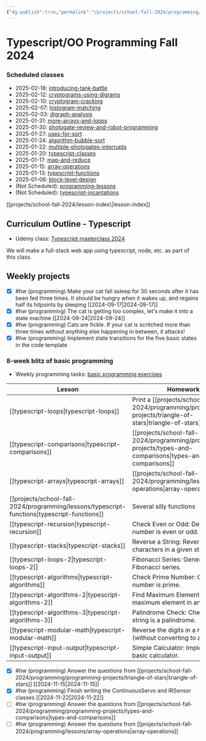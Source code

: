 ```yaml
---
{"dg-publish":true,"permalink":"/projects/school-fall-2024/programming/programming-2024/"}
---
```




# Typescript/OO Programming Fall 2024

<h3><span>Scheduled classes</span></h3><div><ul class="dataview list-view-ul"><li><span>2025-02-18: <a data-tooltip-position="top" aria-label="projects/school-fall-2024/programming/lessons/introducing-tank-battle.md" data-href="projects/school-fall-2024/programming/lessons/introducing-tank-battle.md" href="projects/school-fall-2024/programming/lessons/introducing-tank-battle.md" class="internal-link" target="_blank" rel="noopener nofollow">introducing-tank-battle</a></span></li><li><span>2025-02-12: <a data-tooltip-position="top" aria-label="projects/school-fall-2024/programming/lessons/cryptograms-using-digrams.md" data-href="projects/school-fall-2024/programming/lessons/cryptograms-using-digrams.md" href="projects/school-fall-2024/programming/lessons/cryptograms-using-digrams.md" class="internal-link" target="_blank" rel="noopener nofollow">cryptograms-using-digrams</a></span></li><li><span>2025-02-10: <a data-tooltip-position="top" aria-label="projects/school-fall-2024/programming/lessons/cryptogram-cracking.md" data-href="projects/school-fall-2024/programming/lessons/cryptogram-cracking.md" href="projects/school-fall-2024/programming/lessons/cryptogram-cracking.md" class="internal-link" target="_blank" rel="noopener nofollow">cryptogram-cracking</a></span></li><li><span>2025-02-07: <a data-tooltip-position="top" aria-label="projects/school-fall-2024/programming/lessons/histogram-matching.md" data-href="projects/school-fall-2024/programming/lessons/histogram-matching.md" href="projects/school-fall-2024/programming/lessons/histogram-matching.md" class="internal-link" target="_blank" rel="noopener nofollow">histogram-matching</a></span></li><li><span>2025-02-03: <a data-tooltip-position="top" aria-label="projects/school-fall-2024/programming/lessons/digraph-analysis.md" data-href="projects/school-fall-2024/programming/lessons/digraph-analysis.md" href="projects/school-fall-2024/programming/lessons/digraph-analysis.md" class="internal-link" target="_blank" rel="noopener nofollow">digraph-analysis</a></span></li><li><span>2025-01-31: <a data-tooltip-position="top" aria-label="projects/school-fall-2024/programming/lessons/more-arrays-and-loops.md" data-href="projects/school-fall-2024/programming/lessons/more-arrays-and-loops.md" href="projects/school-fall-2024/programming/lessons/more-arrays-and-loops.md" class="internal-link" target="_blank" rel="noopener nofollow">more-arrays-and-loops</a></span></li><li><span>2025-01-30: <a data-tooltip-position="top" aria-label="projects/school-fall-2024/engineering/lessons/photogate-review-and-robot-programming.md" data-href="projects/school-fall-2024/engineering/lessons/photogate-review-and-robot-programming.md" href="projects/school-fall-2024/engineering/lessons/photogate-review-and-robot-programming.md" class="internal-link" target="_blank" rel="noopener nofollow">photogate-review-and-robot-programming</a></span></li><li><span>2025-01-27: <a data-tooltip-position="top" aria-label="projects/school-fall-2024/programming/lessons/uses-for-sort.md" data-href="projects/school-fall-2024/programming/lessons/uses-for-sort.md" href="projects/school-fall-2024/programming/lessons/uses-for-sort.md" class="internal-link" target="_blank" rel="noopener nofollow">uses-for-sort</a></span></li><li><span>2025-01-24: <a data-tooltip-position="top" aria-label="projects/school-fall-2024/programming/lessons/algorithm-bubble-sort.md" data-href="projects/school-fall-2024/programming/lessons/algorithm-bubble-sort.md" href="projects/school-fall-2024/programming/lessons/algorithm-bubble-sort.md" class="internal-link" target="_blank" rel="noopener nofollow">algorithm-bubble-sort</a></span></li><li><span>2025-01-22: <a data-tooltip-position="top" aria-label="projects/school-fall-2024/programming/lessons/multiple-photogates-interrupts.md" data-href="projects/school-fall-2024/programming/lessons/multiple-photogates-interrupts.md" href="projects/school-fall-2024/programming/lessons/multiple-photogates-interrupts.md" class="internal-link" target="_blank" rel="noopener nofollow">multiple-photogates-interrupts</a></span></li><li><span>2025-01-20: <a data-tooltip-position="top" aria-label="projects/school-fall-2024/programming/lessons/typescript-classes.md" data-href="projects/school-fall-2024/programming/lessons/typescript-classes.md" href="projects/school-fall-2024/programming/lessons/typescript-classes.md" class="internal-link" target="_blank" rel="noopener nofollow">typescript-classes</a></span></li><li><span>2025-01-17: <a data-tooltip-position="top" aria-label="projects/school-fall-2024/programming/lessons/map-and-reduce.md" data-href="projects/school-fall-2024/programming/lessons/map-and-reduce.md" href="projects/school-fall-2024/programming/lessons/map-and-reduce.md" class="internal-link" target="_blank" rel="noopener nofollow">map-and-reduce</a></span></li><li><span>2025-01-15: <a data-tooltip-position="top" aria-label="projects/school-fall-2024/programming/lessons/array-operations.md" data-href="projects/school-fall-2024/programming/lessons/array-operations.md" href="projects/school-fall-2024/programming/lessons/array-operations.md" class="internal-link" target="_blank" rel="noopener nofollow">array-operations</a></span></li><li><span>2025-01-13: <a data-tooltip-position="top" aria-label="projects/school-fall-2024/programming/lessons/typescript-functions.md" data-href="projects/school-fall-2024/programming/lessons/typescript-functions.md" href="projects/school-fall-2024/programming/lessons/typescript-functions.md" class="internal-link" target="_blank" rel="noopener nofollow">typescript-functions</a></span></li><li><span>2025-01-06: <a data-tooltip-position="top" aria-label="projects/school-fall-2024/programming/lessons/block-level-design.md" data-href="projects/school-fall-2024/programming/lessons/block-level-design.md" href="projects/school-fall-2024/programming/lessons/block-level-design.md" class="internal-link" target="_blank" rel="noopener nofollow">block-level-design</a></span></li><li><span>(Not Scheduled): <a data-tooltip-position="top" aria-label="projects/school-fall-2024/programming/lessons/programming-lessons.md" data-href="projects/school-fall-2024/programming/lessons/programming-lessons.md" href="projects/school-fall-2024/programming/lessons/programming-lessons.md" class="internal-link" target="_blank" rel="noopener nofollow">programming-lessons</a></span></li><li><span>(Not Scheduled): <a data-tooltip-position="top" aria-label="projects/school-fall-2024/programming/lessons/typescript-incantations.md" data-href="projects/school-fall-2024/programming/lessons/typescript-incantations.md" href="projects/school-fall-2024/programming/lessons/typescript-incantations.md" class="internal-link" target="_blank" rel="noopener nofollow">typescript-incantations</a></span></li></ul></div>
[[projects/school-fall-2024/lesson-index\|lesson-index]]

## Curriculum Outline - Typescript

- Udemy class: [Typescript masterclass 2024](https://www.udemy.com/course/typescript-course/learn)

We will make a full-stack web app using typescript, node, etc. as part of this class.

## Weekly projects


- [x] #hw (programming) Make your cat fall asleep for 30 seconds after it has been fed three times. It should be hungry when it wakes up, and regains half its hitpoints by sleeping [[2024-09-17\|2024-09-17]]
- [x] #hw (programming) The cat is getting too complex, let's make it into a state machine [[2024-09-24\|2024-09-24]]
- [x] #hw (programming) Cats are fickle. If your cat is scritched more than three times without anything else happening in between, it attacks!
- [x] #hw (programming) Implement state transitions for the five basic states in the code template 

### 8-week blitz of basic programming

- Weekly programming tasks: [basic programming exercises](https://www.geeksforgeeks.org/basic-programming-problems/)

| Lesson                      | Homework                                                        |
| --------------------------- | --------------------------------------------------------------- |
| [[typescript-loops\|typescript-loops]]        | Print a [[projects/school-fall-2024/programming/programming-projects/triangle-of-stars\|triangle-of-stars]]                                   |
| [[typescript-comparisons\|typescript-comparisons]]  | [[projects/school-fall-2024/programming/programming-projects/types-and-comparisons\|types-and-comparisons]]                                       |
| [[typescript-arrays\|typescript-arrays]]       | [[projects/school-fall-2024/programming/lessons/array-operations\|array-operations]]                                            |
| [[projects/school-fall-2024/programming/lessons/typescript-functions\|typescript-functions]]    | Several silly functions    |
| [[typescript-recursion\|typescript-recursion]]    | Check Even or Odd: Determine if a number is even or odd.        |
| [[typescript-stacks\|typescript-stacks]]       | Reverse a String: Reverse the characters in a given string.     |
| [[typescript-loops-2\|typescript-loops-2]]      | Fibonacci Series: Generate the Fibonacci series.                |
| [[typescript-algorithms\|typescript-algorithms]]   | Check Prime Number: Check if a number is prime.                 |
| [[typescript-algorithms-2\|typescript-algorithms-2]] | Find Maximum Element: Find the maximum element in an array.     |
| [[typescript-algorithms-3\|typescript-algorithms-3]] | Palindrome Check: Check if a string is a palindrome.            |
| [[typescript-modular-math\|typescript-modular-math]] | Reverse the digits in a number (without converting to a string) |
| [[typescript-input-output\|typescript-input-output]] | Simple Calculator: Implement a basic calculator.                |

- [x] #hw (programming) Answer the questions from [[projects/school-fall-2024/programming/programming-projects/triangle-of-stars\|triangle-of-stars]] [[2024-11-15\|2024-11-15]]
- [x] #hw (programming) Finish writing the ContinuousServo and IRSensor classes [[2024-11-22\|2024-11-22]]
- [ ] #hw (programming) Answer the questions from [[projects/school-fall-2024/programming/programming-projects/types-and-comparisons\|types-and-comparisons]]
- [ ] #hw (programming) Answer the questions from [[projects/school-fall-2024/programming/lessons/array-operations\|array-operations]]
